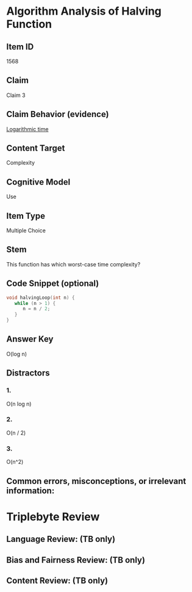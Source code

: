 # Algorithm Analysis of Halving Function

## Item ID
1568

## Claim
Claim 3

## Claim Behavior (evidence)
[Logarithmic time](https://en.wikipedia.org/wiki/Time_complexity#Logarithmic_time)

## Content Target
Complexity

## Cognitive Model
Use

## Item Type
Multiple Choice

## Stem
This function has which worst-case time complexity?

## Code Snippet (optional)
```c
void halvingLoop(int n) {
   while (n > 1) {
      n = n / 2;
   }
}
```

## Answer Key
O(log n)

## Distractors
### 1.
O(n log n)

### 2.
O(n / 2)

### 3.
O(n^2)

## Common errors, misconceptions, or irrelevant information:

# Triplebyte Review

## Language Review: (TB only)

## Bias and Fairness Review: (TB only)

## Content Review: (TB only)
